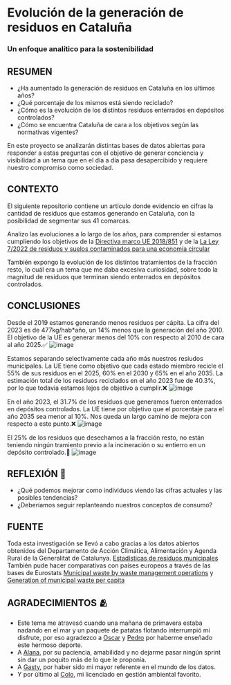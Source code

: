 # Evolución de la generación de residuos en Cataluña
### Un enfoque analítico para la sostenibilidad

## RESUMEN
- ¿Ha aumentado la generación de residuos en Cataluña en los últimos años?
- ¿Qué porcentaje de los mismos está siendo reciclado?
- ¿Cómo es la evolución de los distintos residuos enterrados en depósitos controlados?
- ¿Cómo se encuentra Cataluña de cara a los objetivos según las normativas vigentes? 

En este proyecto se analizarán distintas bases de datos abiertas para responder a estas preguntas con el objetivo de generar conciencia y visibilidad a un tema que en el día a día pasa desapercibido y requiere nuestro compromiso como sociedad.

## CONTEXTO
El siguiente repositorio contiene un artículo donde evidencio en cifras la cantidad de residuos que estamos generando en Cataluña, con la posibilidad de segmentar sus 41 comarcas. 

Analizo las evoluciones a lo largo de los años, para comprender si estamos cumpliendo los objetivos de la [Directiva marco UE 2018/851](https://www.boe.es/buscar/doc.php?id=DOUE-L-2018-80998) y de la [La Ley 7/2022 de residuos y suelos contaminados para una economía circular](https://www.boe.es/buscar/act.php?id=BOE-A-2022-5809#a4)

También expongo la evolución de los distintos tratamientos de la fracción resto, lo cuál era un tema que me daba excesiva curiosidad, sobre todo la magnitud de residuos que terminan siendo enterrados en depósitos controlados. 

## CONCLUSIONES
Desde el 2019 estamos generando menos residuos per cápita. La cifra del 2023 es de 477kg/hab*año, un 14% menos que la generación del año 2010. 
El objetivo de la UE es generar menos del 10% con respecto al 2010 de cara al año 2025.✅
![image](https://github.com/user-attachments/assets/27c850f0-cdd3-4b0b-9735-3718d1f33a6e)

Estamos separando selectivamente cada año más nuestros resiudos municipales. La UE tiene como objetivo que cada estado miembro recicle el 55% de sus residuos en el 2025, 60% en el 2030 y 65% en el año 2035. 
La estimación total de los residuos reciclados en el año 2023 fue de 40.3%, por lo que todavía estamos lejos de objetivo a cumplir.❌
![image](https://github.com/user-attachments/assets/723ba3eb-f25c-4e12-a410-74e63244665c)

En el año 2023, el 31.7% de los residuos que generamos fueron enterrados en depósitos controlados. La UE tiene por objetivo que el porcentaje para el año 2035 sea menor al 10%. 
Nos queda un largo camino de mejora con respecto a este punto.❌
![image](https://github.com/user-attachments/assets/692fdcfb-6e29-4293-a4cc-6fead9ec75b1)

El 25% de los residuos que desechamos a la fracción resto, no están teniendo ningún tramiento previo a la incineración o su entierro en un depósito controlado.🥲
![image](https://github.com/user-attachments/assets/ab4372b0-8312-4209-9766-f684a37768c3)

## REFLEXIÓN 🤔
- ¿Qué podemos mejorar como individuos viendo las cifras actuales y las posibles tendencias? 
- ¿Deberíamos seguir replanteando nuestros conceptos de consumo?

## FUENTE
Toda esta investigación se llevó a cabo gracias a los datos abiertos obtenidos del Departamento de Acción Climática, Alimentación y Agenda Rural de la Generalitat de Catalunya. [Estadísticas de residuos municipales](https://analisi.transparenciacatalunya.cat/Medi-Ambient/Estad-stiques-de-residus-municipals/69zu-w48s/about_data)
También pude hacer comparativas con países europeos a través de las bases de Eurostats [Municipal waste by waste management operations](https://ec.europa.eu/eurostat/databrowser/view/env_wasmun/default/table?lang=en) y [Generation of municipal waste per capita](https://ec.europa.eu/eurostat/databrowser/view/cei_pc031/default/table?lang=en)

## AGRADECIMIENTOS 🫂
- Este tema me atravesó cuando una mañana de primavera estaba nadando en el mar y un paquete de patatas flotando interrumpió mi disfrute, por eso agradezco a [Oscar](https://www.linkedin.com/in/oscar-trabado-rius-2b231419b/) y [Pedro](https://www.linkedin.com/in/pedro-baldantoni-3887a5248/) por haberme enseñado este hermoso deporte.
- A [Alana](https://www.linkedin.com/in/alanal-olivieri-rincon/), por su paciencia, amabilidad y no dejarme pasar ningún sprint sin dar un poquito más de lo que le proponía.
- A [Gasty](https://www.linkedin.com/in/gastonpena/), por haber sido mi mayor referente en el mundo de los datos.
- Y por último al [Colo](https://www.linkedin.com/in/santiago-betervide-9458b3161/), mi licenciado en gestión ambiental favorito.
